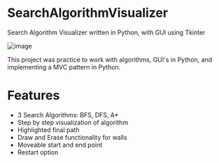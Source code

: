 # SearchAlgorithmVisualizer
Search Algorithm Visualizer written in Python, with GUI using Tkinter

![image](https://user-images.githubusercontent.com/117048376/220011022-4ed7caaf-cbcd-49e1-a73b-1d9f6766f5e5.png)

This project was practice to work with algorithms, GUI's in Python, and implementing a MVC pattern in Python. 

# Features
- 3 Search Algorithms: BFS, DFS, A*
- Step by step visualization of algorithm
- Highlighted final path
- Draw and Erase functionality for walls
- Moveable start and end point
- Restart option
